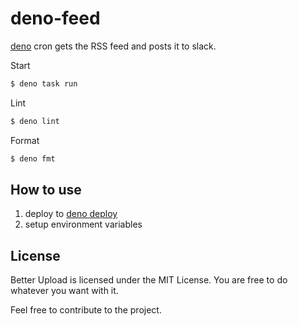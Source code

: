 # deno-feed

[deno](https://deno.com/) cron gets the RSS feed and posts it to slack.

Start
```bash
$ deno task run
```

Lint
```bash
$ deno lint
```

Format
```bash
$ deno fmt
```

## How to use

1. deploy to [deno deploy](https://deno.com/deploy)
2. setup environment variables

## License
Better Upload is licensed under the MIT License. You are free to do whatever you want with it.

Feel free to contribute to the project.
